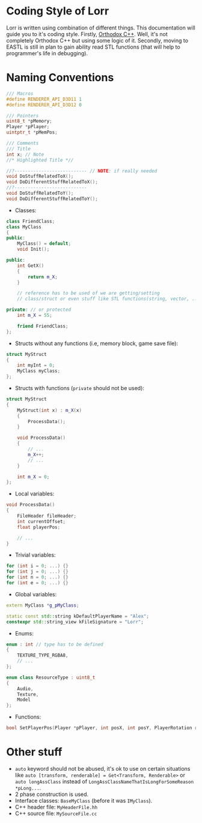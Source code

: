 # Coding Style of Lorr

Lorr is written using combination of different things. This documentation will guide you to it's coding style. Firstly, [Orthodox C++](https://gist.github.com/bkaradzic/2e39896bc7d8c34e042b). Well, it's not completely Orthodox C++ but using some logic of it. Secondly, moving to EASTL is still in plan to gain ability read STL functions (that will help to programmer's life in debugging).

# Naming Conventions
    
```cpp
/// Macros
#define RENDERER_API_D3D11 1
#define RENDERER_API_D3D12 0

/// Pointers
uint8_t *pMemory;
Player *pPlayer;
uintptr_t *pMemPos;

/// Comments
/// Title
int x; // Note
//* Highlighted Title *//

//?--------------------------- // NOTE: if really needed
void DoStuffRelatedToX();
void DoDifferentStuffRelatedToX();
//?---------------------------
void DoStuffRelatedToY();
void DoDifferentStuffRelatedToY();
```

- Classes:
```cpp
class FriendClass;
class MyClass
{
public:
    MyClass() = default;
    void Init();

public:
    int GetX() 
    {
        return m_X;
    }

    // reference has to be used of we are getting/setting 
    // class/struct or even stuff like STL functions(string, vector, ...).

private: // or protected
    int m_X = 55;

    friend FriendClass;
};
```

- Structs without any functions (i.e, memory block, game save file):
```cpp
struct MyStruct
{
    int myInt = 0;
    MyClass myClass;
};
```

- Structs with functions (`private` should not be used):
```cpp
struct MyStruct
{
    MyStruct(int x) : m_X(x)
    {
        ProcessData();
    }

    void ProcessData() 
    {
        // ...
        m_X++;
        // ...
    }

    int m_X = 0;
};
```

- Local variables:
```cpp
void ProcessData()
{
    FileHeader fileHeader;
    int currentOffset;
    float playerPos;

    // ...
}
```

- Trivial variables:
```cpp
for (int i = 0; ...) {}
for (int j = 0; ...) {}
for (int n = 0; ...) {}
for (int e = 0; ...) {}
```

- Global variables:
```cpp
extern MyClass *g_pMyClass;

static const std::string kDefaultPlayerName = "Alex";
constexpr std::string_view kFileSignature = "Lorr";
```

- Enums:
```cpp
enum : int // type has to be defined
{
    TEXTURE_TYPE_RGBA8,
    // ...
};

enum class ResourceType : uint8_t
{
    Audio,
    Texture,
    Model
};
```

- Functions:
```cpp
bool SetPlayerPos(Player *pPlayer, int posX, int posY, PlayerRotation rotation);
```

# Other stuff

- `auto` keyword should not be abused, it's ok to use on certain situations like `auto [transform, renderable] = Get<Transform, Renderable>` or `auto longAssClass` instead of `LongAssClassNameThatIsLongForSomeReason *pLong...`.
- 2 phase construction is used.
- Interface classes: `BaseMyClass` (before it was `IMyClass`).
- C++ header file: `MyHeaderFile.hh`
- C++ source file: `MySourceFile.cc`